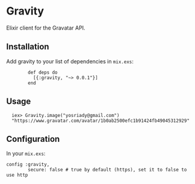# Gravity

Elixir client for the Gravatar API.

## Installation

Add gravity to your list of dependencies in `mix.exs`:

```
        def deps do
          [{:gravity, "~> 0.0.1"}]
        end
```

## Usage

```
  iex> Gravity.image("yosriady@gmail.com")
  "https://www.gravatar.com/avatar/1b0ab2500efc1b91424fb49045312929"
```

## Configuration

In your `mix.exs`:

```
config :gravity,
        secure: false # true by default (https), set it to false to use http

```
